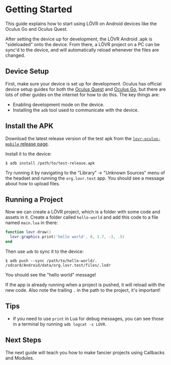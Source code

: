 Getting Started
===

This guide explains how to start using LÖVR on Android devices like the Oculus Go and Oculus Quest.

After setting the device up for development, the LÖVR Android .apk is "sideloaded" onto the device.
From there, a LÖVR project on a PC can be sync'd to the device, and will automatically reload
whenever the files are changed.

Device Setup
---

First, make sure your device is set up for development.  Oculus has official device setup guides
for both the [Oculus Quest](https://developer.oculus.com/documentation/quest/latest/concepts/mobile-device-setup-quest/)
and [Oculus Go](https://developer.oculus.com/documentation/mobilesdk/latest/concepts/mobile-device-setup-go/),
but there are lots of other guides on the internet for how to do this.  The key things are:

- Enabling development mode on the device.
- Installing the `adb` tool used to communicate with the device.

Install the APK
---

Download the latest release version of the test apk from the [`lovr-oculus-mobile` release
page](https://github.com/mcclure/lovr-oculus-mobile/releases).

Install it to the device:

```
$ adb install /path/to/test-release.apk
```

Try running it by navigating to the "Library" -> "Unknown Sources" menu of the headset and running
the `org.lovr.test` app.  You should see a message about how to upload files.

Running a Project
---

Now we can create a LÖVR project, which is a folder with some code and assets in it.  Create a
folder called `hello-world` and add this code to a file named `main.lua` in there:

```lua
function lovr.draw()
  lovr.graphics.print('hello world', 0, 1.7, -3, .5)
end
```

Then use `adb` to sync it to the device:

```
$ adb push --sync /path/to/hello-world/. /sdcard/Android/data/org.lovr.test/files/.lodr
```

You should see the "hello world" message!

If the app is already running when a project is pushed, it will reload with the new code.  Also note
the trailing `.` in the path to the project, it's important!

Tips
---

- If you need to use `print` in Lua for debug messages, you can see those in a terminal by running
  `adb logcat -s LOVR`.

Next Steps
---

The next guide will teach you how to make fancier projects using <a data-key="Callbacks_and_Modules">Callbacks and Modules</a>.
